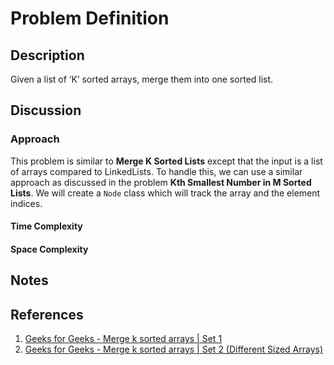 # Problem Definition

## Description

Given a list of ‘K’ sorted arrays, merge them into one sorted list.

## Discussion

### Approach

This problem is similar to **Merge K Sorted Lists** except that the input is a list of arrays compared to LinkedLists. To handle this, we can use a similar approach as discussed in the problem **Kth Smallest Number in M Sorted Lists**. We will create a `Node` class which will track the array and the element indices.

#### Time Complexity

#### Space Complexity

## Notes

## References

1. [Geeks for Geeks - Merge k sorted arrays | Set 1](https://www.geeksforgeeks.org/merge-k-sorted-arrays/)
2. [Geeks for Geeks - Merge k sorted arrays | Set 2 (Different Sized Arrays)](https://www.geeksforgeeks.org/merge-k-sorted-arrays-set-2-different-sized-arrays/)
